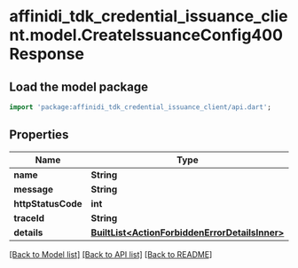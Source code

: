 # affinidi_tdk_credential_issuance_client.model.CreateIssuanceConfig400Response

## Load the model package

```dart
import 'package:affinidi_tdk_credential_issuance_client/api.dart';
```

## Properties

| Name               | Type                                                                                         | Description | Notes      |
| ------------------ | -------------------------------------------------------------------------------------------- | ----------- | ---------- |
| **name**           | **String**                                                                                   |             |
| **message**        | **String**                                                                                   |             |
| **httpStatusCode** | **int**                                                                                      |             |
| **traceId**        | **String**                                                                                   |             |
| **details**        | [**BuiltList&lt;ActionForbiddenErrorDetailsInner&gt;**](ActionForbiddenErrorDetailsInner.md) |             | [optional] |

[[Back to Model list]](../README.md#documentation-for-models) [[Back to API list]](../README.md#documentation-for-api-endpoints) [[Back to README]](../README.md)

